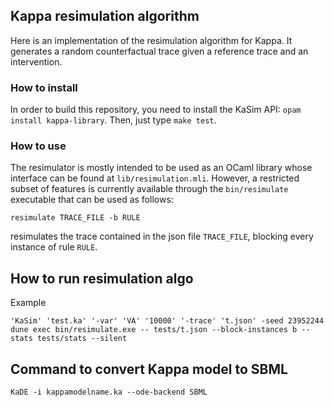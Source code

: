 Kappa resimulation algorithm
---

Here is an implementation of the resimulation algorithm for Kappa.
It generates a random counterfactual trace given a reference trace and
an intervention.

### How to install

In order to build this repository, you need to install the KaSim API:
`opam install kappa-library`. Then, just type `make test`.

### How to use

The resimulator is mostly intended to be used as an OCaml library whose interface
can be found at `lib/resimulation.mli`. However, a restricted subset of features
is currently available through the `bin/resimulate` executable that can be used as
follows:
```
resimulate TRACE_FILE -b RULE
```
resimulates the trace contained in the json file `TRACE_FILE`, blocking every instance
of rule `RULE`.

## How to run resimulation algo
Example
```
'KaSim' 'test.ka' '-var' 'VA' '10000' '-trace' 't.json' -seed 23952244
dune exec bin/resimulate.exe -- tests/t.json --block-instances b --stats tests/stats --silent

```
## Command to convert Kappa model to SBML
```
KaDE -i kappamodelname.ka --ode-backend SBML
```
